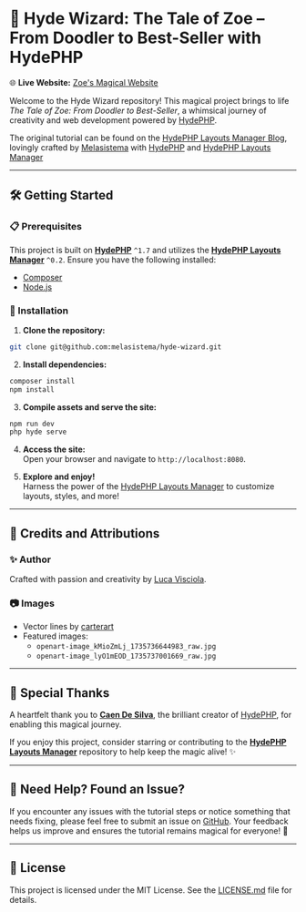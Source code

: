 
# 🌟 Hyde Wizard: The Tale of Zoe – From Doodler to Best-Seller with HydePHP

🌐 **Live Website:** [Zoe's Magical Website](https://hydewizard.melasistema.com)

Welcome to the Hyde Wizard repository! This magical project brings to life *The Tale of Zoe: From Doodler to Best-Seller*, a whimsical journey of creativity and web development powered by [HydePHP](https://hydephp.com).

The original tutorial can be found on the [HydePHP Layouts Manager Blog](https://hydephp.melasistema.com/posts/the-tale-of-zoe-from-doodler-to-best-seller-with-hyde-php.html), lovingly crafted by [Melasistema](https://github.com/melasistema) with [HydePHP](https://hydephp.com) and [HydePHP Layouts Manager](https://github.com/melasistema/hydephp-layouts-manager)

---

## 🛠 Getting Started

### 📋 Prerequisites

This project is built on **[HydePHP](https://hydephp.com)** `^1.7` and utilizes the **[HydePHP Layouts Manager](https://github.com/melasistema/hydephp-layouts-manager/releases/tag/0.2.0)** `^0.2`.
Ensure you have the following installed:
- [Composer](https://getcomposer.org)
- [Node.js](https://nodejs.org)

### 🚀 Installation

1. **Clone the repository:**
```bash
git clone git@github.com:melasistema/hyde-wizard.git
```

2. **Install dependencies:**

```bash
composer install
npm install
```   

3. **Compile assets and serve the site:**

```bash
npm run dev
php hyde serve
```

4. **Access the site:**  
    Open your browser and navigate to `http://localhost:8080`.

5. **Explore and enjoy!**  
    Harness the power of the [HydePHP Layouts Manager](https://hydephp.melasistema.com) to customize layouts, styles, and more!

----------

## 🎨 Credits and Attributions

### ✨ Author

Crafted with passion and creativity by [Luca Visciola](https://github.com/melasistema).

### 📷 Images

-   Vector lines by [carterart](https://www.vecteezy.com/members/carterart)
-   Featured images:
    -   `openart-image_kMioZmLj_1735736644983_raw.jpg`
    -   `openart-image_lyO1mEOD_1735737001669_raw.jpg`

----------

## 🙌 Special Thanks

A heartfelt thank you to **[Caen De Silva](https://github.com/caendesilva)**, the brilliant creator of [HydePHP](https://hydephp.com), for enabling this magical journey.

If you enjoy this project, consider starring or contributing to the **[HydePHP Layouts Manager](https://github.com/melasistema/hydephp-layouts-manager)** repository to help keep the magic alive! ✨

----------

## 🚨 Need Help? Found an Issue?

If you encounter any issues with the tutorial steps or notice something that needs fixing, please feel free to submit an issue on [GitHub](https://github.com/melasistema/hyde-wizard/issues). Your feedback helps us improve and ensures the tutorial remains magical for everyone! 💫

----------

## 📜 License

This project is licensed under the MIT License. See the [LICENSE.md](LICENSE.md) file for details.